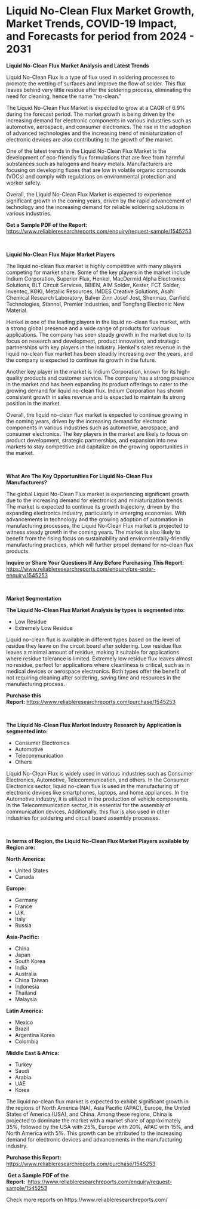 <p><h1>Liquid No-Clean Flux Market Growth, Market Trends, COVID-19 Impact, and Forecasts for period from 2024 - 2031</h1></p><p><strong>Liquid No-Clean Flux Market Analysis and Latest Trends</strong></p>
<p><p>Liquid No-Clean Flux is a type of flux used in soldering processes to promote the wetting of surfaces and improve the flow of solder. This flux leaves behind very little residue after the soldering process, eliminating the need for cleaning, hence the name "no-clean."</p><p>The Liquid No-Clean Flux Market is expected to grow at a CAGR of 6.9% during the forecast period. The market growth is being driven by the increasing demand for electronic components in various industries such as automotive, aerospace, and consumer electronics. The rise in the adoption of advanced technologies and the increasing trend of miniaturization of electronic devices are also contributing to the growth of the market.</p><p>One of the latest trends in the Liquid No-Clean Flux Market is the development of eco-friendly flux formulations that are free from harmful substances such as halogens and heavy metals. Manufacturers are focusing on developing fluxes that are low in volatile organic compounds (VOCs) and comply with regulations on environmental protection and worker safety.</p><p>Overall, the Liquid No-Clean Flux Market is expected to experience significant growth in the coming years, driven by the rapid advancement of technology and the increasing demand for reliable soldering solutions in various industries.</p></p>
<p><strong>Get a Sample PDF of the Report:&nbsp;</strong> <a href="https://www.reliableresearchreports.com/enquiry/request-sample/1545253">https://www.reliableresearchreports.com/enquiry/request-sample/1545253</a></p>
<p>&nbsp;</p>
<p><strong>Liquid No-Clean Flux Major Market Players</strong></p>
<p><p>The liquid no-clean flux market is highly competitive with many players competing for market share. Some of the key players in the market include Indium Corporation, Superior Flux, Henkel, MacDermid Alpha Electronics Solutions, BLT Circuit Services, BBIEN, AIM Solder, Kester, FCT Solder, Inventec, KOKI, Metallic Resources, IMDES Creative Solutions, Asahi Chemical Research Laboratory, Balver Zinn Josef Jost, Shenmao, Canfield Technologies, Stannol, Premier Industries, and Tongfang Electronic New Material.</p><p>Henkel is one of the leading players in the liquid no-clean flux market, with a strong global presence and a wide range of products for various applications. The company has seen steady growth in the market due to its focus on research and development, product innovation, and strategic partnerships with key players in the industry. Henkel's sales revenue in the liquid no-clean flux market has been steadily increasing over the years, and the company is expected to continue its growth in the future.</p><p>Another key player in the market is Indium Corporation, known for its high-quality products and customer service. The company has a strong presence in the market and has been expanding its product offerings to cater to the growing demand for liquid no-clean flux. Indium Corporation has shown consistent growth in sales revenue and is expected to maintain its strong position in the market.</p><p>Overall, the liquid no-clean flux market is expected to continue growing in the coming years, driven by the increasing demand for electronic components in various industries such as automotive, aerospace, and consumer electronics. The key players in the market are likely to focus on product development, strategic partnerships, and expansion into new markets to stay competitive and capitalize on the growing opportunities in the market.</p></p>
<p>&nbsp;</p>
<p><strong>What Are The Key Opportunities For Liquid No-Clean Flux Manufacturers?</strong></p>
<p><p>The global Liquid No-Clean Flux market is experiencing significant growth due to the increasing demand for electronics and miniaturization trends. The market is expected to continue its growth trajectory, driven by the expanding electronics industry, particularly in emerging economies. With advancements in technology and the growing adoption of automation in manufacturing processes, the Liquid No-Clean Flux market is projected to witness steady growth in the coming years. The market is also likely to benefit from the rising focus on sustainability and environmentally-friendly manufacturing practices, which will further propel demand for no-clean flux products.</p></p>
<p><strong>Inquire or Share Your Questions If Any Before Purchasing This Report:</strong> <a href="https://www.reliableresearchreports.com/enquiry/pre-order-enquiry/1545253">https://www.reliableresearchreports.com/enquiry/pre-order-enquiry/1545253</a></p>
<p>&nbsp;</p>
<p><strong>Market Segmentation</strong></p>
<p><strong>The Liquid No-Clean Flux Market Analysis by types is segmented into:</strong></p>
<p><ul><li>Low Residue</li><li>Extremely Low Residue</li></ul></p>
<p><p>Liquid no-clean flux is available in different types based on the level of residue they leave on the circuit board after soldering. Low residue flux leaves a minimal amount of residue, making it suitable for applications where residue tolerance is limited. Extremely low residue flux leaves almost no residue, perfect for applications where cleanliness is critical, such as in medical devices or aerospace electronics. Both types offer the benefit of not requiring cleaning after soldering, saving time and resources in the manufacturing process.</p></p>
<p><strong>Purchase this Report:&nbsp;</strong><a href="https://www.reliableresearchreports.com/purchase/1545253">https://www.reliableresearchreports.com/purchase/1545253</a></p>
<p>&nbsp;</p>
<p><strong>The Liquid No-Clean Flux Market Industry Research by Application is segmented into:</strong></p>
<p><ul><li>Consumer Electronics</li><li>Automotive</li><li>Telecommunication</li><li>Others</li></ul></p>
<p><p>Liquid No-Clean Flux is widely used in various industries such as Consumer Electronics, Automotive, Telecommunication, and others. In the Consumer Electronics sector, liquid no-clean flux is used in the manufacturing of electronic devices like smartphones, laptops, and home appliances. In the Automotive industry, it is utilized in the production of vehicle components. In the Telecommunication sector, it is essential for the assembly of communication devices. Additionally, this flux is also used in other industries for soldering and circuit board assembly processes.</p></p>
<p>&nbsp;</p>
<p><strong>In terms of Region, the Liquid No-Clean Flux Market Players available by Region are:</strong></p>
<p>
    <p> <strong> North America: </strong>
        <ul>
            <li>United States</li>
            <li>Canada</li>
        </ul>
        </p> 
    <p> <strong> Europe: </strong>
        <ul>
            <li>Germany</li>
            <li>France</li>
            <li>U.K.</li>
            <li>Italy</li>
            <li>Russia</li>
        </ul>
        </p> 
    <p> <strong> Asia-Pacific: </strong>
        <ul>
            <li>China</li>
            <li>Japan</li>
            <li>South Korea</li>
            <li>India</li>
            <li>Australia</li>
            <li>China Taiwan</li>
            <li>Indonesia</li>
            <li>Thailand</li>
            <li>Malaysia</li>
        </ul>
        </p> 
    <p> <strong> Latin America: </strong>
        <ul>
            <li>Mexico</li>
            <li>Brazil</li>
            <li>Argentina Korea</li>
            <li>Colombia</li>
        </ul>
        </p> 
    <p> <strong> Middle East & Africa: </strong>
        <ul>
            <li>Turkey</li>
            <li>Saudi</li>
            <li>Arabia</li>
            <li>UAE</li>
            <li>Korea</li>
        </ul>
    </p>
    </p>
<p><p>The liquid no-clean flux market is expected to exhibit significant growth in the regions of North America (NA), Asia Pacific (APAC), Europe, the United States of America (USA), and China. Among these regions, China is projected to dominate the market with a market share of approximately 35%, followed by the USA with 25%, Europe with 20%, APAC with 15%, and North America with 5%. This growth can be attributed to the increasing demand for electronic devices and advancements in the manufacturing industry.</p></p>
<p><strong>Purchase this Report: </strong><a href="https://www.reliableresearchreports.com/purchase/1545253">https://www.reliableresearchreports.com/purchase/1545253</a></p>
<p>&nbsp;<strong>Get a Sample PDF of the Report:&nbsp;&nbsp;</strong><a href="https://www.reliableresearchreports.com/enquiry/request-sample/1545253">https://www.reliableresearchreports.com/enquiry/request-sample/1545253</a></p>
<p><strong></strong></p>
<p>Check more reports on https://www.reliableresearchreports.com/</p>